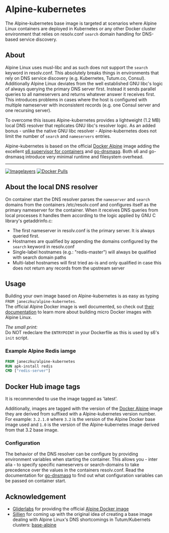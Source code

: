 
# Alpine-kubernetes

The Alpine-kubernetes base image is targeted at scenarios where Alpine Linux containers are deployed in Kubernetes or any other Docker cluster environment that relies on resolv.conf `search` domain handling for DNS-based service discovery.

## About
Alpine Linux uses musl-libc and as such does not support the `search` keyword in resolv.conf. This absolutely breaks things in environments that rely on DNS service discovery (e.g. Kubernetes, Tutum.co, Consul).    
Additionally Alpine Linux deviates from the well established GNU libc's logic of always querying the primary DNS server first. Instead it sends parallel queries to all nameservers and returns whatever answer it receives first. This introduces problems in cases where the host is configured with multiple nameserver with inconsistent records (e.g. one Consul server and one recursing server).
    
To overcome this issues Alpine-kubernetes provides a lightweight (1.2 MB) local DNS resolver that replicates GNU libc's resolver logic.
As an added bonus - unlike the native GNU libc resolver - Alpine-kubernetes does not limit the number of `search` and `nameservers` entries.

Alpine-kubernetes is based on the official [Docker Alpine](https://hub.docker.com/_/alpine/) image adding the excellent [s6 supervisor for containers](https://github.com/just-containers/s6-overlay) and [go-dnsmasg](https://github.com/janeczku/go-dnsmasq). Both s6 and go-dnsmasq introduce very minimal runtime and filesystem overhead.

-------

[![Imagelayers](https://badge.imagelayers.io/janeczku/alpine-kubernetes:latest.svg)](https://imagelayers.io/?images=janeczku/alpine-kubernetes:latest 'Get your own badge on imagelayers.io') [![Docker Pulls](https://img.shields.io/docker/pulls/janeczku/alpine-kubernetes.svg?style=flat-square)](https://hub.docker.com/r/janeczku/alpine-kubernetes/)

## About the local DNS resolver

On container start the DNS resolver parses the `nameserver` and `search` domains from the containers /etc/resolv.conf and configures itself as the primary nameserver for the container. When it receives DNS queries from local processes it handles them according to the logic applied by GNU C library's getaddrinfo.c:
* The first nameserver in resolv.conf is the primary server. It is always queried first.
* Hostnames are qualified by appending the domains configured by the `search` keyword in resolv.conf
* Single-label hostnames (e.g.: "redis-master") will always be qualified with search domain paths
* Multi-label hostnames will first tried as-is and only qualified in case this does not return any records from the upstream server

## Usage

Building your own image based on Alpine-kubernetes is as easy as typing `FROM janeczku/alpine-kubernetes`.    
The official Alpine Docker image is well documented, so check out [their documentation](http://gliderlabs.viewdocs.io/docker-alpine) to learn more about building micro Docker images with Alpine Linux.

*The small print:*    
Do NOT redeclare the `ENTRYPOINT` in your Dockerfile as this is used by s6's `init` script.

### Example Alpine Redis iamge

```Dockerfile
FROM janeczku/alpine-kubernetes
RUN apk-install redis
CMD ["redis-server"]
```

## Docker Hub image tags

It is recommended to use the image tagged as 'latest'.

Additionally, images are tagged with the version of the [Docker Alpine](https://github.com/gliderlabs/docker-alpine) image they are derived from suffixed with a Alpine-kubernetes version number. For example: `3.2.1.0` where  `3.2` is the version of the Alpine Docker base image used and `1.0` is the version of the Alpine-kubernetes image derived from that 3.2 base image.
 
### Configuration
The behavior of the DNS resolver can be configure by providing environment variables when starting the container. This allows you - inter alia - to specify specific nameservers or search-domains to take precedence over the values in the containers resolv.conf.
Read the documentation for [go-dnsmasg](https://github.com/janeczku/go-dnsmasq) to find out what configuration variables can be passed on container start.

## Acknowledgement

* [Gliderlabs](http://gliderlabs.com/) for providing the official [Alpine Docker image](https://hub.docker.com/_/alpine/)
* [Sillien](http://gliderlabs.com/) for coming up with the original idea of creating a base image dealing with Alpine Linux's DNS shortcomings in Tutum/Kubernets clusters: [base-alpine](https://github.com/sillelien/base-alpine/)

